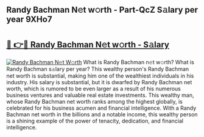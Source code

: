 ## Randy Bachman N𝚎t w𝚘rth - Part-QcZ S𝚊lary per year 9XHo7

# <h2><a href="http://gc3fmt.nevu.top/?p=Randy+Bachman">🔗 👉🔴 Randy Bachman N𝚎t w𝚘rth - S𝚊lary</a></h2>

[![Randy Bachman N𝚎t W𝚘rth](https://i.imgur.com/Oavwk0R.jpeg)](http://gc3fmt.nevu.top/?p=Randy+Bachman)
What is Randy Bachman n𝚎t w𝚘rth? What is Randy Bachman s𝚊lary per year?
This wealthy person's Randy Bachman net worth is substantial, making him one of the wealthiest individuals in his industry. His salary is substantial, but it is dwarfed by Randy Bachman net worth, which is rumored to be even larger as a result of his numerous business ventures and valuable real estate investments. This wealthy man, whose Randy Bachman net worth ranks among the highest globally, is celebrated for his business acumen and financial intelligence. With a Randy Bachman net worth in the billions and a notable income, this wealthy person is a shining example of the power of tenacity, dedication, and financial intelligence.
